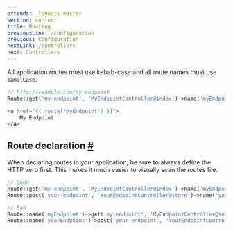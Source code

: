 ```yaml
---
extends: _layouts.master
section: content
title: Routing
previousLink: /configuration
previous: Configuration
nextLink: /controllers
next: Controllers
---
```


All application routes must use kebab-case and all route names must use `camelCase`.

```php
// http://example.com/my-endpoint
Route::get('my-endpoint', 'MyEndpointController@index')->name('myEndpoint');
```

```html
<a href="{{ route('myEndpoint') }}">
    My Endpoint
</a>
```

## Route declaration <a class="text-grey" name="route-declaration" href="#route-declaration">#</a>

When declaring routes in your application, be sure to always define the HTTP verb first. This makes it much easier to visually scan the routes file.

```php
// Good
Route::get('my-endpoint', 'MyEndpointController@index')->name('myEndpoint');
Route::post('your-endpoint', 'YourEndpointController@store')->name('yourEndpoint');

// Bad
Route::name('myEndpoint')->get('my-endpoint', 'MyEndpointController@index');
Route::name('yourEndpoint')->post('your-endpoint', 'YourEndpointController@store');
```
